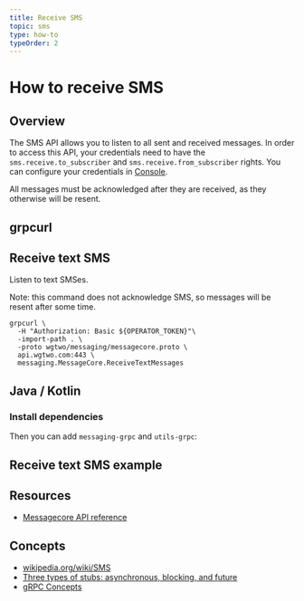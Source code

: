 ```yaml
---
title: Receive SMS
topic: sms
type: how-to
typeOrder: 2
---
```


# How to receive SMS

## Overview

The SMS API allows you to listen to all sent and received messages.
In order to access this API, your credentials need to have the `sms.receive.to_subscriber` and `sms.receive.from_subscriber` rights.
You can configure your credentials in [Console](https://console.wgtwo.com/api-keys-redirect).

All messages must be acknowledged after they are received, as they otherwise will be resent.

<DemoConfigurer />

## grpcurl

## Receive text SMS
Listen to text SMSes.

Note: this command does not acknowledge SMS, so messages will be resent after some time.

```shell script
grpcurl \
  -H "Authorization: Basic ${OPERATOR_TOKEN}"\
  -import-path . \
  -proto wgtwo/messaging/messagecore.proto \
  api.wgtwo.com:443 \
  messaging.MessageCore.ReceiveTextMessages
```

## Java / Kotlin

### Install dependencies
<JitpackDependency />

Then you can add `messaging-grpc` and `utils-grpc`:

<ClientDependencies :clients="['messaging-grpc', 'utils-grpc']"/>

## Receive text SMS example
<GithubCode to="https://github.com/working-group-two/docs.wgtwo.com/blob/master/examples/sms/src/main/kotlin/ReceiveTextSms.kt" />

## Resources
* [Messagecore API reference](https://github.com/working-group-two/wgtwoapis/blob/master/wgtwo/messaging/messagecore.proto)

## Concepts
* [wikipedia.org/wiki/SMS](https://en.wikipedia.org/wiki/SMS)
* [Three types of stubs: asynchronous, blocking, and future](https://grpc.io/docs/reference/java/generated-code/)
* [gRPC Concepts](https://grpc.io/docs/guides/concepts/)
